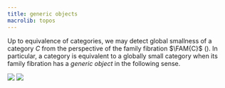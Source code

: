 ```yaml
---
title: generic objects
macrolib: topos
---
```


Up to equivalence of categories, we may detect global smallness of a category $C$ from the perspective of the family fibration $\FAM{C}$ ([](frct-0006)). In particular, a category is equivalent to a globally small category when its family fibration has a *generic object* in the following sense.

![](frct-001E)
![](frct-000L)

